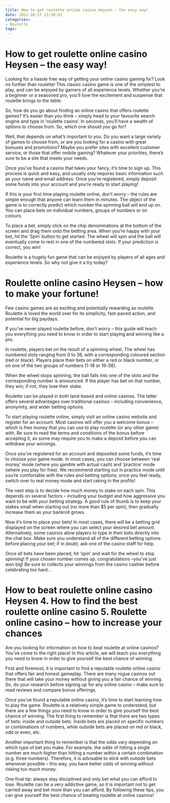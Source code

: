 ```yaml
---
title: How to get roulette online casino Heysen – the easy way!
date: 2022-10-17 13:50:53
categories:
- Roulette
tags:
---
```



#  How to get roulette online casino Heysen – the easy way!

Looking for a hassle free way of getting your online casino gaming fix? Look no further than roulette! This classic casino game is one of the simplest to play, and can be enjoyed by gamers of all experience levels. Whether you’re a beginner or a seasoned pro, you’ll love the excitement and suspense that roulette brings to the table.

So, how do you go about finding an online casino that offers roulette games? It’s easier than you think – simply head to your favourite search engine and type in ‘roulette casino’. In seconds, you’ll have a wealth of options to choose from. So, which one should you go for?

Well, that depends on what’s important to you. Do you want a large variety of games to choose from, or are you looking for a casino with great bonuses and promotions? Maybe you prefer sites with excellent customer service, or those that offer mobile gaming? Whatever your priorities, there’s sure to be a site that meets your needs.

Once you’ve found a casino that takes your fancy, it’s time to sign up. This process is quick and easy, and usually only requires basic information such as your name and email address. Once you’re registered, simply deposit some funds into your account and you’re ready to start playing!

If this is your first time playing roulette online, don’t worry – the rules are simple enough that anyone can learn them in minutes. The object of the game is to correctly predict which number the spinning ball will end up on. You can place bets on individual numbers, groups of numbers or on colours.

To place a bet, simply click on the chip denominations at the bottom of the screen and drag them onto the betting area. When you’re happy with your bet, hit the ‘Spin’ button to get started. The wheel will spin and the ball will eventually come to rest in one of the numbered slots. If your prediction is correct, you win!

Roulette is a hugely fun game that can be enjoyed by players of all ages and experience levels. So why not give it a try today?

#  Roulette online casino Heysen – how to make your fortune!

Few casino games are as exciting and potentially rewarding as roulette. Roulette is loved the world over for its simplicity, fast-paced action, and potential for big paydays.

If you’ve never played roulette before, don’t worry – this guide will teach you everything you need to know in order to start playing and winning like a pro.

In roulette, players bet on the result of a spinning wheel. The wheel has numbered slots ranging from 0 to 36, with a corresponding coloured section (red or black). Players place their bets on either a red or black number, or on one of the two groups of numbers (1-18 or 19-36).

When the wheel stops spinning, the ball falls into one of the slots and the corresponding number is announced. If the player has bet on that number, they win; if not, they lose their stake.

Roulette can be played in both land-based and online casinos. The latter offers several advantages over traditional casinos – including convenience, anonymity, and wider betting options.

To start playing roulette online, simply visit an online casino website and register for an account. Most casinos will offer you a welcome bonus – which is free money that you can use to play roulette (or any other game) with. Be sure to read the terms and conditions of the bonus before accepting it, as some may require you to make a deposit before you can withdraw your winnings.

Once you’ve registered for an account and deposited some funds, it’s time to choose your game mode. In most cases, you can choose between ‘real money’ mode (where you gamble with actual cash) and ‘practice’ mode (where you play for free). We recommend starting out in practice mode until you’re comfortable with the rules and betting options; once you feel ready, switch over to real money mode and start raking in the profits!

The next step is to decide how much money to stake on each spin. This depends on several factors – including your budget and how aggressive you want to be with your betting strategy. A good rule of thumb is to keep your stakes small when starting out (no more than $5 per spin), then gradually increase them as your bankroll grows.

Now it’s time to place your bets! In most cases, there will be a betting grid displayed on the screen where you can select your desired bet amount. Alternatively, some casinos allow players to type in their bets directly into the chat box. Make sure you understand all of the different betting options before placing your bet; if in doubt, ask one of the casino staff for help.

Once all bets have been placed, hit ‘spin’ and wait for the wheel to stop spinning! If your chosen number comes up, congratulations –you’ve just won big! Be sure to collects your winnings from the casino cashier before celebrating too hard…

#  How to beat roulette online casino Heysen 4. How to find the best roulette online casino 5. Roulette online casino – how to increase your chances

Are you looking for information on how to beat roulette at online casinos? You’ve come to the right place! In this article, we will teach you everything you need to know in order to give yourself the best chance of winning.

First and foremost, it is important to find a reputable roulette online casino that offers fair and honest gameplay. There are many rogue casinos out there that will take your money without giving you a fair chance of winning. So, do your research before signing up for any online casino – make sure to read reviews and compare bonus offerings.

Once you’ve found a reputable online casino, it’s time to start learning how to play the game. Roulette is a relatively simple game to understand, but there are a few things you need to know in order to give yourself the best chance of winning. The first thing to remember is that there are two types of bets: inside and outside bets. Inside bets are placed on specific numbers or combinations of numbers, while outside bets are placed on red or black, odd or even, etc.

Another important thing to remember is that the odds vary depending on which type of bet you make. For example, the odds of hitting a single number are much higher than hitting a number within a certain combination (e.g. three numbers). Therefore, it is advisable to stick with outside bets whenever possible – this way, you have better odds of winning without risking too much money.

One final tip: always stay disciplined and only bet what you can afford to lose. Roulette can be a very addictive game, so it is important not to get carried away and bet more than you can afford. By following these tips, you can give yourself the best chance of beating roulette at online casinos!